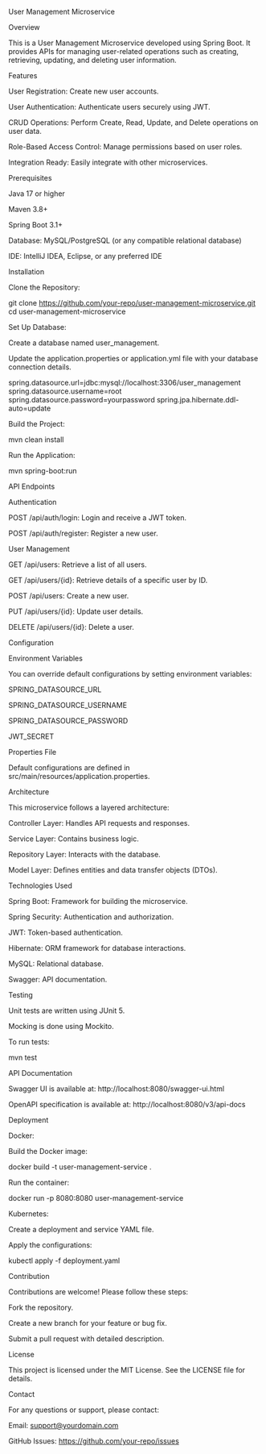 User Management Microservice

Overview

This is a User Management Microservice developed using Spring Boot. It provides APIs for managing user-related operations such as creating, retrieving, updating, and deleting user information.

Features

User Registration: Create new user accounts.

User Authentication: Authenticate users securely using JWT.

CRUD Operations: Perform Create, Read, Update, and Delete operations on user data.

Role-Based Access Control: Manage permissions based on user roles.

Integration Ready: Easily integrate with other microservices.

Prerequisites

Java 17 or higher

Maven 3.8+

Spring Boot 3.1+

Database: MySQL/PostgreSQL (or any compatible relational database)

IDE: IntelliJ IDEA, Eclipse, or any preferred IDE

Installation

Clone the Repository:

git clone https://github.com/your-repo/user-management-microservice.git
cd user-management-microservice

Set Up Database:

Create a database named user_management.

Update the application.properties or application.yml file with your database connection details.

spring.datasource.url=jdbc:mysql://localhost:3306/user_management
spring.datasource.username=root
spring.datasource.password=yourpassword
spring.jpa.hibernate.ddl-auto=update

Build the Project:

mvn clean install

Run the Application:

mvn spring-boot:run

API Endpoints

Authentication

POST /api/auth/login: Login and receive a JWT token.

POST /api/auth/register: Register a new user.

User Management

GET /api/users: Retrieve a list of all users.

GET /api/users/{id}: Retrieve details of a specific user by ID.

POST /api/users: Create a new user.

PUT /api/users/{id}: Update user details.

DELETE /api/users/{id}: Delete a user.

Configuration

Environment Variables

You can override default configurations by setting environment variables:

SPRING_DATASOURCE_URL

SPRING_DATASOURCE_USERNAME

SPRING_DATASOURCE_PASSWORD

JWT_SECRET

Properties File

Default configurations are defined in src/main/resources/application.properties.

Architecture

This microservice follows a layered architecture:

Controller Layer: Handles API requests and responses.

Service Layer: Contains business logic.

Repository Layer: Interacts with the database.

Model Layer: Defines entities and data transfer objects (DTOs).

Technologies Used

Spring Boot: Framework for building the microservice.

Spring Security: Authentication and authorization.

JWT: Token-based authentication.

Hibernate: ORM framework for database interactions.

MySQL: Relational database.

Swagger: API documentation.

Testing

Unit tests are written using JUnit 5.

Mocking is done using Mockito.

To run tests:

mvn test

API Documentation

Swagger UI is available at: http://localhost:8080/swagger-ui.html

OpenAPI specification is available at: http://localhost:8080/v3/api-docs

Deployment

Docker:

Build the Docker image:

docker build -t user-management-service .

Run the container:

docker run -p 8080:8080 user-management-service

Kubernetes:

Create a deployment and service YAML file.

Apply the configurations:

kubectl apply -f deployment.yaml

Contribution

Contributions are welcome! Please follow these steps:

Fork the repository.

Create a new branch for your feature or bug fix.

Submit a pull request with detailed description.

License

This project is licensed under the MIT License. See the LICENSE file for details.

Contact

For any questions or support, please contact:

Email: support@yourdomain.com

GitHub Issues: https://github.com/your-repo/issues

